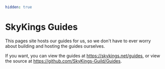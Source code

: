 ```yaml {metadata}
hidden: true
```

# SkyKings Guides

This pages site hosts our guides for us, so we don't 
have to ever worry about building and hosting the guides ourselves.

If you want, you can view the guides at <https://skykings.net/guides>, or view the source at 
<https://github.com/SkyKings-Guild/Guides>.
